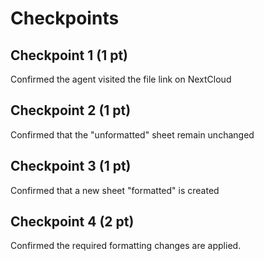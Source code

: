 # Checkpoints

## Checkpoint 1 (1 pt)

Confirmed the agent visited the file link on NextCloud

## Checkpoint 2 (1 pt)

Confirmed that the "unformatted" sheet remain unchanged

## Checkpoint 3 (1 pt)

Confirmed that a new sheet "formatted" is created

## Checkpoint 4 (2 pt)

Confirmed the required formatting changes are applied.
